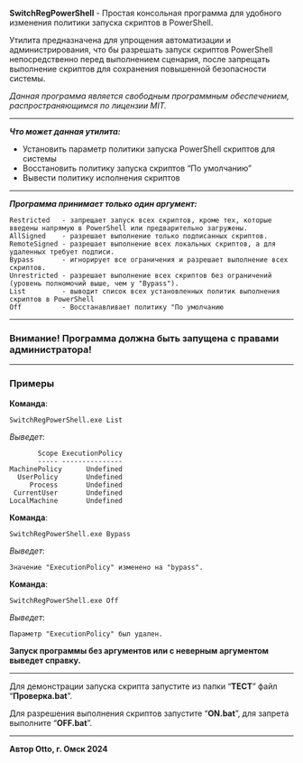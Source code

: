 **SwitchRegPowerShell** - Простая консольная программа для удобного изменения политики запуска скриптов в PowerShell.

Утилита предназначена для упрощения автоматизации и администрирования, что бы разрешать запуск скриптов PowerShell непосредственно перед выполнением сценария, после запрещать выполнение скриптов для сохранения повышенной безопасности системы.

_Данная программа является свободным программным обеспечением, распространяющимся по лицензии MIT._

---

_**Что может данная утилита:**_

*   Установить параметр политики запуска PowerShell скриптов для системы
*   Восстановить политику запуска скриптов “По умолчанию”
*   Вывести политику исполнения скриптов

---

_**Программа принимает только один аргумент:**_

```plaintext
Restricted   - запрещает запуск всех скриптов, кроме тех, которые введены напрямую в PowerShell или предварительно загружены.
AllSigned    - разрешает выполнение только подписанных скриптов.
RemoteSigned - разрешает выполнение всех локальных скриптов, а для удаленных требует подписи.
Bypass       - игнорирует все ограничения и разрешает выполнение всех скриптов.
Unrestricted - разрешает выполнение всех скриптов без ограничений (уровень полномочий выше, чем у "Bypass").
List         - выводит список всех установленных политик выполнения скриптов в PowerShell
Off          - Восстанавливает политику "По умолчанию
```

---

### Внимание! Программа должна быть запущена с правами администратора!

---

### Примеры

**Команда**:

```plaintext
SwitchRegPowerShell.exe List
```

_Выведет_:

```plaintext
       Scope ExecutionPolicy
       ----- ---------------
MachinePolicy      Undefined
  UserPolicy       Undefined
     Process       Undefined
 CurrentUser       Undefined
LocalMachine       Undefined
```

**Команда**:

```plaintext
SwitchRegPowerShell.exe Bypass
```

_Выведет_:

```plaintext
Значение "ExecutionPolicy" изменено на "bypass".
```

**Команда**:

```plaintext
SwitchRegPowerShell.exe Off
```

_Выведет_:

```plaintext
Параметр "ExecutionPolicy" был удален.
```

**Запуск программы без аргументов или с неверным аргументом выведет справку.**

---

Для демонстрации запуска скрипта запустите из папки “**ТЕСТ**” файл “**Проверка.bat**”.

Для разрешения выполнения скриптов запустите “**ON.bat**”, для запрета выполните “**OFF.bat**”.

---

**Автор Otto, г. Омск 2024**
